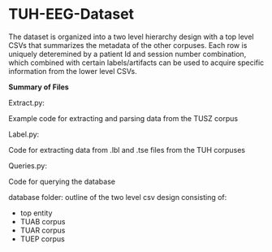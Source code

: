 # TUH-EEG-Dataset
The dataset is organized into a two level hierarchy design with a top level CSVs that summarizes the metadata of the other corpuses. 
Each row is uniquely deteremined by a patient Id and session number combination, which combined with certain labels/artifacts can be used to
acquire specific information from the lower level CSVs.

**Summary of Files**

Extract.py:

Example code for extracting and parsing data from the TUSZ corpus

Label.py:

Code for extracting data from .lbl and .tse files from the TUH corpuses

Queries.py:

Code for querying the database

database folder:
outline of the two level csv design consisting of:
- top entity
- TUAB corpus
- TUAR corpus
- TUEP corpus

